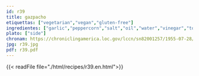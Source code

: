```yaml
---
id: r39
title: gazpacho
etiquettas: ["vegetarian","vegan","gluten-free"]
ingredientes: ["garlic","peppercorn","salt","oil","water","vinegar","tomato","onion","pickles","pepper"]
plato: ["side"]
chronam: https://chroniclingamerica.loc.gov/lccn/sn82001257/1955-07-28/ed-1/seq-5/
jpg: r39.jpg
pdf: r39.pdf
---
```


{{< readFile file="./html/recipes/r39.en.html">}}